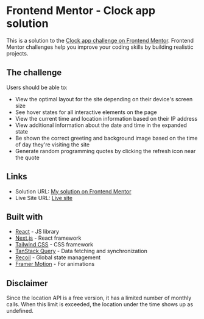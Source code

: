 # Frontend Mentor - Clock app solution

This is a solution to the [Clock app challenge on Frontend Mentor](https://www.frontendmentor.io/challenges/clock-app-LMFaxFwrM). Frontend Mentor challenges help you improve your coding skills by building realistic projects.

## The challenge

Users should be able to:

- View the optimal layout for the site depending on their device's screen size
- See hover states for all interactive elements on the page
- View the current time and location information based on their IP address
- View additional information about the date and time in the expanded state
- Be shown the correct greeting and background image based on the time of day they're visiting the site
- Generate random programming quotes by clicking the refresh icon near the quote

## Links

- Solution URL: [My solution on Frontend Mentor](https://www.frontendmentor.io/solutions/responsive-clock-app-using-nextjs-tanstack-recoil-tailwind-framerm-E8bE5JxPAe)
- Live Site URL: [Live site](https://heroic-lebkuchen-df521d.netlify.app/)

## Built with

- [React](https://reactjs.org/) - JS library
- [Next.js](https://nextjs.org/) - React framework
- [Tailwind CSS](https://tailwindcss.com/) - CSS framework
- [TanStack Query](https://tanstack.com/query/latest) - Data fetching and synchronization
- [Recoil](https://recoiljs.org/) - Global state management
- [Framer Motion](https://www.framer.com/motion/) - For animations

## Disclaimer

Since the location API is a free version, it has a limited number of monthly calls. When this limit is exceeded, the location under the time shows up as undefined.

